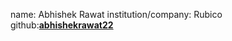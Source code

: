 name: Abhishek Rawat
institution/company: Rubico
github:[**abhishekrawat22**](https://github.com/abhishekrawat22)